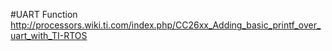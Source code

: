 #UART Function
http://processors.wiki.ti.com/index.php/CC26xx_Adding_basic_printf_over_uart_with_TI-RTOS
